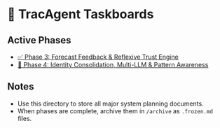 # 📘 TracAgent Taskboards

## Active Phases

- [✅ Phase 3: Forecast Feedback & Reflexive Trust Engine](./taskboard-phase3.md)
- [🚧 Phase 4: Identity Consolidation, Multi-LLM & Pattern Awareness](./taskboard-phase4.md)

## Notes
- Use this directory to store all major system planning documents.
- When phases are complete, archive them in `/archive` as `.frozen.md` files. 